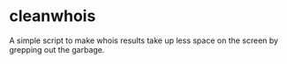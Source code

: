 cleanwhois
==========

A simple script to make whois results take up less space on the screen by grepping out the garbage.
